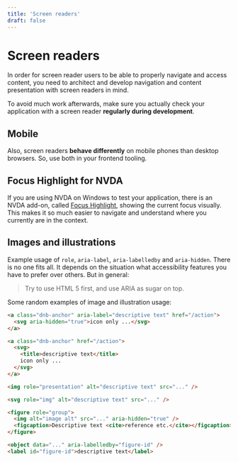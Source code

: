 ```yaml
---
title: 'Screen readers'
draft: false
---
```


# Screen readers

In order for screen reader users to be able to properly navigate and access content, you need to architect and develop navigation and content presentation with screen readers in mind.

To avoid much work afterwards, make sure you actually check your application with a screen reader **regularly during development**.

## Mobile

Also, screen readers **behave differently** on mobile phones than desktop browsers. So, use both in your frontend tooling.

## Focus Highlight for NVDA

If you are using NVDA on Windows to test your application, there is an NVDA add-on, called [Focus Highlight](https://addons.nvda-project.org/addons/focusHighlight.en.html), showing the current focus visually. This makes it so much easier to navigate and understand where you currently are in the context.

## Images and illustrations

Example usage of `role`, `aria-label`, `aria-labelledby` and `aria-hidden`. There is no one fits all. It depends on the situation what accessibility features you have to prefer over others. But in general:

> Try to use HTML 5 first, and use ARIA as sugar on top.

Some random examples of image and illustration usage:

```html
<a class="dnb-anchor" aria-label="descriptive text" href="/action">
  <svg aria-hidden="true">icon only ...</svg>
</a>

<a class="dnb-anchor" href="/action">
  <svg>
    <title>descriptive text</title>
    icon only ...
  </svg>
</a>

<img role="presentation" alt="descriptive text" src="..." />

<svg role="img" alt="descriptive text" src="..." />

<figure role="group">
  <img alt="image alt" src="..." aria-hidden="true" />
  <figcaption>Descriptive text <cite>reference etc.</cite></figcaption>
</figure>

<object data="..." aria-labelledby="figure-id" />
<label id="figure-id">descriptive text</label>
```
